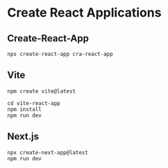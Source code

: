 # Create React Applications


## Create-React-App 

```
nps create-react-app cra-react-app
```


## Vite

```
npm create vite@latest

cd vite-react-app
npm install 
npm run dev
```

## Next.js

```
npx create-next-app@latest
npm run dev
```